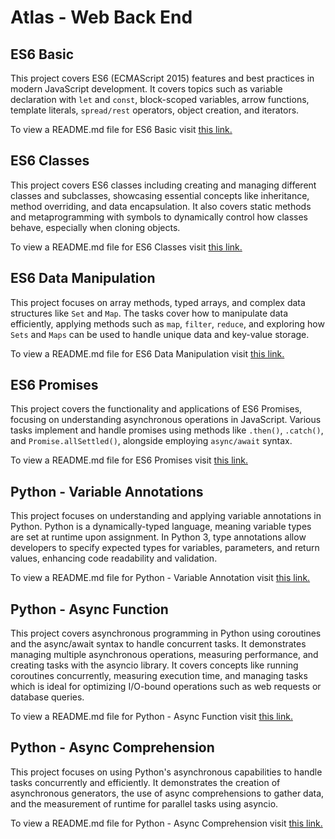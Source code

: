 # Atlas - Web Back End

## ES6 Basic

This project covers ES6 (ECMAScript 2015) features and best practices in modern JavaScript development. It covers topics such as variable declaration with `let` and `const`, block-scoped variables, arrow functions, template literals, `spread/rest` operators, object creation, and iterators.

To view a README.md file for ES6 Basic visit [this link.](https://github.com/ThatsVie/atlas-web_back_end/blob/main/ES6_basic/README.md)

## ES6 Classes

This project covers ES6 classes including creating and managing different classes and subclasses, showcasing essential concepts like inheritance, method overriding, and data encapsulation. It also  covers static methods and metaprogramming with symbols to dynamically control how classes behave, especially when cloning objects. 

To view a README.md file for ES6 Classes visit [this link.](https://github.com/ThatsVie/atlas-web_back_end/blob/main/ES6_classes/README.md)

## ES6 Data Manipulation

This project focuses on array methods, typed arrays, and complex data structures like `Set` and `Map`. The tasks cover how to manipulate data efficiently, applying methods such as `map`, `filter`, `reduce`, and exploring how `Sets` and `Maps` can be used to handle unique data and key-value storage.

To view a README.md file for ES6 Data Manipulation visit [this link.](https://github.com/ThatsVie/atlas-web_back_end/blob/main/ES6_data_manipulation/README.md)

## ES6 Promises

This project covers the functionality and applications of ES6 Promises, focusing on understanding asynchronous operations in JavaScript. Various tasks implement and handle promises using methods like `.then()`, `.catch()`, and `Promise.allSettled()`, alongside employing `async/await` syntax.

To view a README.md file for ES6 Promises visit [this link.](https://github.com/ThatsVie/atlas-web_back_end/blob/main/ES6_promise/README.md)

## Python - Variable Annotations

This project focuses on understanding and applying variable annotations in Python. Python is a dynamically-typed language, meaning variable types are set at runtime upon assignment. In Python 3, type annotations allow developers to specify expected types for variables, parameters, and return values, enhancing code readability and validation.

To view a README.md file for Python - Variable Annotation visit [this link.](https://github.com/ThatsVie/atlas-web_back_end/blob/main/python_variable_annotations/README.md)

## Python - Async Function

This project covers asynchronous programming in Python using coroutines and the async/await syntax to handle concurrent tasks. It demonstrates managing multiple asynchronous operations, measuring performance, and creating tasks with the asyncio library. It covers concepts like running coroutines concurrently, measuring execution time, and managing tasks which is ideal for optimizing I/O-bound operations such as web requests or database queries.

To view a README.md file for Python - Async Function visit [this link.](https://github.com/ThatsVie/atlas-web_back_end/blob/main/python_async_function/README.md)

## Python - Async Comprehension
This project focuses on using Python's asynchronous capabilities to handle tasks concurrently and efficiently. It demonstrates the creation of asynchronous generators, the use of async comprehensions to gather data, and the measurement of runtime for parallel tasks using asyncio.

To view a README.md file for Python - Async Comprehension visit [this link.](https://github.com/ThatsVie/atlas-web_back_end/blob/main/python_async_comprehension/README.md)
